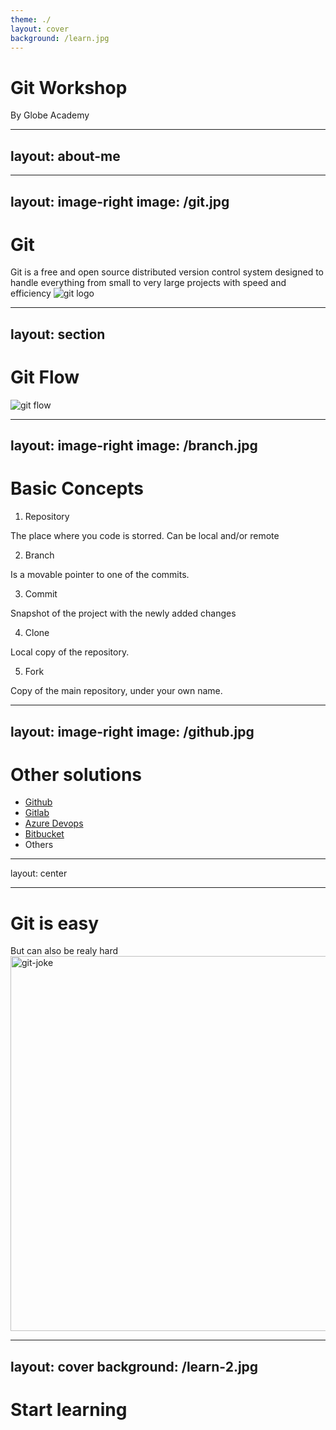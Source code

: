 ```yaml
---
theme: ./
layout: cover
background: /learn.jpg
---
```


# Git Workshop
By Globe Academy

---
layout: about-me
---


---
layout: image-right
image: /git.jpg
---

# Git

Git is a free and open source distributed version control system designed to handle everything from small to very large projects with speed and efficiency
![git logo](/git-logo.png)


---
layout: section
---

# Git Flow
![git flow](/git-flow.png)

---
layout: image-right
image: /branch.jpg
---

# Basic Concepts

1. Repository

The place where you code is storred. 
Can be local and/or remote

2. Branch

Is a movable pointer to one of the commits.

3. Commit

Snapshot of the project with the newly added changes

4. Clone

Local copy of the repository. 

5. Fork

Copy of the main repository, under your own name.

---
layout: image-right
image: /github.jpg
---

# Other solutions

* [Github](www.github.com)
* [Gitlab](www.gitlab.com)
* [Azure Devops](https://azure.microsoft.com/en-us/products/devops/)
* [Bitbucket](https://www.atlassian.com/software/bitbucket)
* Others

---
layout: center

---

# Git is easy
But can also be realy hard
<img src="/git-joke.png" alt="git-joke" width="600"/>


---
layout: cover
background: /learn-2.jpg
---

# Start learning
